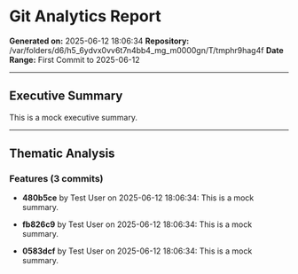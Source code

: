 # Git Analytics Report

**Generated on:** 2025-06-12 18:06:34
**Repository:** /var/folders/d6/h5_6ydvx0vv6t7n4bb4_mg_m0000gn/T/tmphr9hag4f
**Date Range:** First Commit to 2025-06-12

---

## Executive Summary

This is a mock executive summary.

---

## Thematic Analysis


### Features (3 commits)

- **480b5ce** by Test User on 2025-06-12 18:06:34: This is a mock summary.

- **fb826c9** by Test User on 2025-06-12 18:06:34: This is a mock summary.

- **0583dcf** by Test User on 2025-06-12 18:06:34: This is a mock summary.

